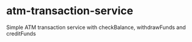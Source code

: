 # atm-transaction-service

Simple ATM transaction service with checkBalance, withdrawFunds and creditFunds
